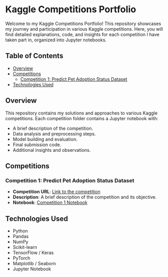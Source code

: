 # Kaggle Competitions Portfolio

Welcome to my Kaggle Competitions Portfolio! This repository showcases my journey and participation in various Kaggle competitions. Here, you will find detailed explanations, code, and insights for each competition I have taken part in, organized into Jupyter notebooks.

## Table of Contents

- [Overview](#overview)
- [Competitions](#competitions)
  - [Competition 1: Predict Pet Adoption Status Dataset](#competition-1-competition-name)
- [Technologies Used](#technologies-used)

## Overview

This repository contains my solutions and approaches to various Kaggle competitions. Each competition folder contains a Jupyter notebook with:

- A brief description of the competition.
- Data analysis and preprocessing steps.
- Model building and evaluation.
- Final submission code.
- Additional insights and observations.

## Competitions

### Competition 1: Predict Pet Adoption Status Dataset

- **Competition URL**: [Link to the competition]([https://www.kaggle.com/competitions/competition-name](https://www.kaggle.com/datasets/rabieelkharoua/predict-pet-adoption-status-dataset))
- **Description**: A brief description of the competition and its objective.
- **Notebook**: [Competition 1 Notebook]([.ipynb](https://github.com/Nithish-github/Kaggle-MachineLearning/blob/main/Predict_Pet_Adoption_Model.ipynb))

## Technologies Used

- Python
- Pandas
- NumPy
- Scikit-learn
- TensorFlow / Keras
- PyTorch
- Matplotlib / Seaborn
- Jupyter Notebook
